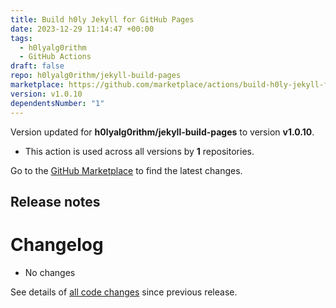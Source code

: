 ```yaml
---
title: Build h0ly Jekyll for GitHub Pages
date: 2023-12-29 11:14:47 +00:00
tags:
  - h0lyalg0rithm
  - GitHub Actions
draft: false
repo: h0lyalg0rithm/jekyll-build-pages
marketplace: https://github.com/marketplace/actions/build-h0ly-jekyll-for-github-pages
version: v1.0.10
dependentsNumber: "1"
---
```



Version updated for **h0lyalg0rithm/jekyll-build-pages** to version **v1.0.10**.
- This action is used across all versions by **1** repositories.

Go to the [GitHub Marketplace](https://github.com/marketplace/actions/build-h0ly-jekyll-for-github-pages) to find the latest changes.

## Release notes

# Changelog

* No changes

See details of [all code changes](https://github.com/h0lyalg0rithm/jekyll-build-pages/compare/v1.0.9...v1.0.10) since previous release.

